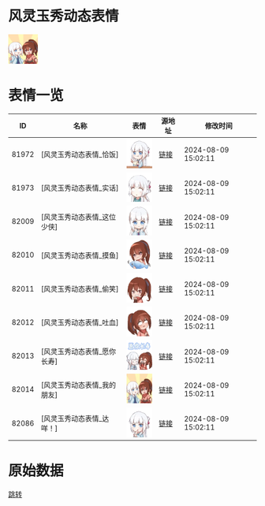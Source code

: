 # 风灵玉秀动态表情

<img src="./cover.png" height="60" alt="cover" />

# 表情一览

|ID|名称|表情|源地址|修改时间|
|----|----|----|----|----|
|81972|[风灵玉秀动态表情_恰饭]|<img src="./pic/081972_%5B风灵玉秀动态表情_恰饭%5D.gif" height="60" alt="恰饭"/>|[链接](https://i0.hdslb.com/bfs/emote/799d7238f88f797e5b7a7edd890ea9ab3248d233.gif)|2024-08-09 15:02:11|
|81973|[风灵玉秀动态表情_实话]|<img src="./pic/081973_%5B风灵玉秀动态表情_实话%5D.gif" height="60" alt="实话"/>|[链接](https://i0.hdslb.com/bfs/emote/9dbc59b2bcb63f8de8b0d85aa0a55530acdfa01d.gif)|2024-08-09 15:02:11|
|82009|[风灵玉秀动态表情_这位少侠]|<img src="./pic/082009_%5B风灵玉秀动态表情_这位少侠%5D.gif" height="60" alt="这位少侠"/>|[链接](https://i0.hdslb.com/bfs/emote/a541ab32c1ed48f0cb00e8a591125429d854d3ff.gif)|2024-08-09 15:02:11|
|82010|[风灵玉秀动态表情_摸鱼]|<img src="./pic/082010_%5B风灵玉秀动态表情_摸鱼%5D.gif" height="60" alt="摸鱼"/>|[链接](https://i0.hdslb.com/bfs/emote/1f893edf5ff494868af52ae98bf2e6855964ee52.gif)|2024-08-09 15:02:11|
|82011|[风灵玉秀动态表情_偷笑]|<img src="./pic/082011_%5B风灵玉秀动态表情_偷笑%5D.gif" height="60" alt="偷笑"/>|[链接](https://i0.hdslb.com/bfs/emote/7509ae1469e11eb1b2b8e59d1e3764cb2f21a4a9.gif)|2024-08-09 15:02:11|
|82012|[风灵玉秀动态表情_吐血]|<img src="./pic/082012_%5B风灵玉秀动态表情_吐血%5D.gif" height="60" alt="吐血"/>|[链接](https://i0.hdslb.com/bfs/emote/1ce60e2137e5bf083eccf8d09609379afbf044d3.gif)|2024-08-09 15:02:11|
|82013|[风灵玉秀动态表情_愿你长寿]|<img src="./pic/082013_%5B风灵玉秀动态表情_愿你长寿%5D.gif" height="60" alt="愿你长寿"/>|[链接](https://i0.hdslb.com/bfs/emote/d16ae80727dc6add8ac5ef11e83c1974b0dc9b37.gif)|2024-08-09 15:02:11|
|82014|[风灵玉秀动态表情_我的朋友]|<img src="./pic/082014_%5B风灵玉秀动态表情_我的朋友%5D.gif" height="60" alt="我的朋友"/>|[链接](https://i0.hdslb.com/bfs/emote/1caaf477aa4b91427dd8f83b6eb28a2e1ac80a34.gif)|2024-08-09 15:02:11|
|82086|[风灵玉秀动态表情_达咩！]|<img src="./pic/082086_%5B风灵玉秀动态表情_达咩！%5D.gif" height="60" alt="达咩！"/>|[链接](https://i0.hdslb.com/bfs/emote/8d2455484493d4b7b9a92811dc8a831e4ea5560a.gif)|2024-08-09 15:02:11|

# 原始数据

[跳转](./raw.json)

